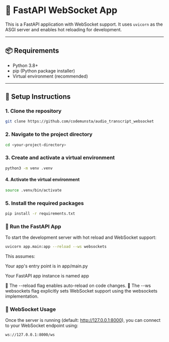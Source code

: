 # 🚀 FastAPI WebSocket App

This is a FastAPI application with WebSocket support. It uses `uvicorn` as the ASGI server and enables hot reloading for development.

---

## 📦 Requirements

- Python 3.8+
- pip (Python package installer)
- Virtual environment (recommended)

---

## 🔧 Setup Instructions

### 1. Clone the repository

```bash
git clone https://github.com/codemunsta/audio_transcript_websocket
```
### 2. Navigate to the project directory
```bash
cd <your-project-directory>
```
### 3. Create and activate a virtual environment
```bash
python3 -m venv .venv
```
#### 4. Activate the virtual environment
```bash
source .venv/bin/activate
```
### 5. Install the required packages
```bash
pip install -r requirements.txt
```

### 🚀 Run the FastAPI App
To start the development server with hot reload and WebSocket support:

```bash
uvicorn app.main:app --reload --ws websockets
```

This assumes:

Your app's entry point is in app/main.py

Your FastAPI app instance is named app

🔁 The --reload flag enables auto-reload on code changes.
🔌 The --ws websockets flag explicitly sets WebSocket support using the websockets implementation.


### 🔌 WebSocket Usage
Once the server is running (default: http://127.0.0.1:8000), you can connect to your WebSocket endpoint using:

```
ws://127.0.0.1:8000/ws
```